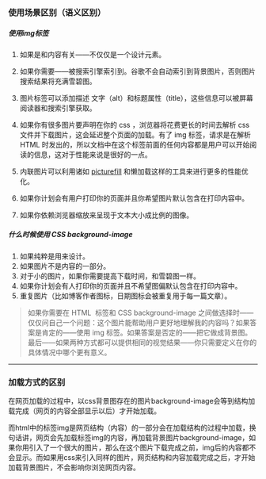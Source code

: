 ### 使用场景区别（语义区别）
##### 使用img标签

1. 如果是和内容有关——不仅仅是一个设计元素。

2. 如果你需要——被搜索引擎索引到。谷歌不会自动索引到背景图片，否则图片搜索结果将充满雪碧图。

3. 图片标签可以添加描述 文字（alt）和标题属性（title），这些信息可以被屏幕阅读器和搜索引擎获取。

4. 如果你有很多图片要声明在你的 css ，浏览器将花费更长的时间去解析 css 文件并下载图片，这会延迟整个页面的加载。有了 img 标签，请求是在解析 HTML 时发出的，所以文档中在这个标签前面的任何内容都是用户可以开始阅读的信息，这对于性能来说是很好的一点。

5. 内联图片可以利用诸如 [picturefill](https://scottjehl.github.io/picturefill/) 和懒加载这样的工具来进行更多的性能优化。

6. 如果你计划会有用户打印你的页面并且你希望图片默认包含在打印内容中。

7. 如果你依赖浏览器缩放来呈现于文本大小成比例的图像。

##### 什么时候使用 CSS background-image

1. 如果纯粹是用来设计。
2. 如果图片不是内容的一部分。
3. 对于小的图片，如果你需要提高下载时间，和雪碧图一样。
4. 如果你计划会有人打印你的页面并且不希望图偏默认包含在打印内容中。
5. 重复图片（比如博客作者图标，日期图标会被重复用于每一篇文章）。

> 如果你需要在 HTML <img> 标签和 CSS background-image 之间做选择时——仅仅问自己一个问题：这个图片能帮助用户更好地理解我的内容吗？如果答案是肯定的——使用 img 标签。如果答案是否定的——把它做成背景图。最后——如果两种方式都可以提供相同的视觉结果——你只需要定义在你的具体情况中哪个更有意义。

***

### 加载方式的区别

在网页加载的过程中，以css背景图存在的图片background-image会等到结构加载完成（网页的内容全部显示以后）才开始加载。

而html中的标签img是网页结构（内容）的一部分会在加载结构的过程中加载，换句话讲，网页会先加载标签img的内容，再加载背景图片background-image，如果你用引入了一个很大的图片，那么在这个图片下载完成之前，img后的内容都不会显示。而如果用css来引入同样的图片，网页结构和内容加载完成之后，才开始加载背景图片，不会影响你浏览网页内容。






